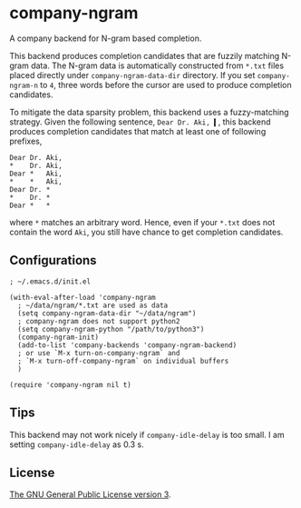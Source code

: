 # company-ngram

A company backend for N-gram based completion.

This backend produces completion candidates that are fuzzily matching N-gram data.
The N-gram data is automatically constructed from `*.txt` files placed directly under `company-ngram-data-dir` directory.
If you set `company-ngram-n` to `4`, three words before the cursor are used to produce completion candidates.

To mitigate the data sparsity problem, this backend uses a fuzzy-matching strategy.
Given the following sentence, `Dear Dr. Aki, ▍`, this backend produces completion candidates that match at least one of following prefixes,

```
Dear Dr. Aki,
*    Dr. Aki,
Dear *   Aki,
*    *   Aki,
Dear Dr. *
*    Dr. *
Dear *   *
```

where `*` matches an arbitrary word.
Hence, even if your `*.txt` does not contain the word `Aki`, you still have chance to get completion candidates.

## Configurations

```elisp
; ~/.emacs.d/init.el

(with-eval-after-load 'company-ngram
  ; ~/data/ngram/*.txt are used as data
  (setq company-ngram-data-dir "~/data/ngram")
  ; company-ngram does not support python2
  (setq company-ngram-python "/path/to/python3")
  (company-ngram-init)
  (add-to-list 'company-backends 'company-ngram-backend)
  ; or use `M-x turn-on-company-ngram` and
  ; `M-x turn-off-company-ngram` on individual buffers
  )

(require 'company-ngram nil t)
```

## Tips

This backend may not work nicely if `company-idle-delay` is too small.
I am setting `company-idle-delay` as 0.3 s.

## License

[The GNU General Public License version 3](http://www.gnu.org/licenses/).

